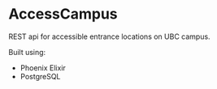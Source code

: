 # AccessCampus

REST api for accessible entrance locations on UBC campus. 

Built using: 
- Phoenix Elixir
- PostgreSQL
